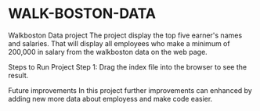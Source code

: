 # WALK-BOSTON-DATA
Walkboston Data project The project display the top five earner's names and salaries. That will display all employees who make a minimum of 200,000 in salary from the walkboston data on the web page.

Steps to Run Project Step 1: Drag the index file into the browser to see the result.

Future improvements In this project further improvements can enhanced by adding new more data about employess and make code easier.
